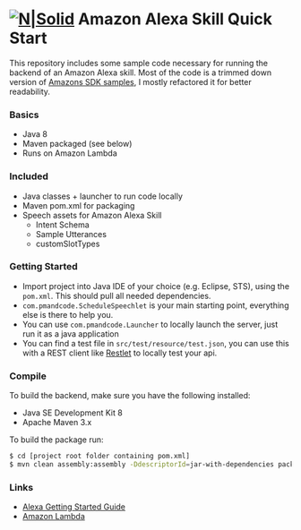 # [![N|Solid](https://www.pmandcode.com/wp-content/uploads/2017/02/1487705099__code.png)](https://www.pmandcode.com/) Amazon Alexa Skill Quick Start

This repository includes some sample code necessary for running the backend of an Amazon Alexa skill.
Most of the code is a trimmed down version of [Amazons SDK samples](https://github.com/amzn/alexa-skills-kit-java/), I mostly refactored it for better readability.
### Basics

  - Java 8
  - Maven packaged (see below)
  - Runs on Amazon Lambda

### Included

  - Java classes + launcher to run code locally
  - Maven pom.xml for packaging
  - Speech assets for Amazon Alexa Skill
    - Intent Schema
    - Sample Utterances
    - customSlotTypes

### Getting Started
  - Import project into Java IDE of your choice (e.g. Eclipse, STS), using the `pom.xml`. This should pull all needed dependencies.
  - `com.pmandcode.ScheduleSpeechlet` is your main starting point, everything else is there to help you.
  - You can use `com.pmandcode.Launcher` to locally launch the server, just run it as a java application
  - You can find a test file in `src/test/resource/test.json`, you can use this with a REST client like [Restlet](https://restlet.com/modules/client/) to locally test your api.
    

### Compile

To build the backend, make sure you have the following installed:
 - Java SE Development Kit 8
 - Apache Maven 3.x 

To build the package run:

```sh
$ cd [project root folder containing pom.xml]
$ mvn clean assembly:assembly -DdescriptorId=jar-with-dependencies package
```

### Links

* [Alexa Getting Started Guide](ttps://developer.amazon.com/public/solutions/alexa/alexa-skills-kit/getting-started-guide")
* [Amazon Lambda](https://console.aws.amazon.com/lambda)